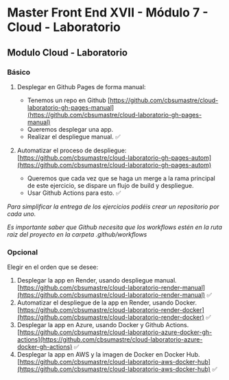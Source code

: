 # Master Front End XVII - Módulo 7 - Cloud - Laboratorio

## Modulo Cloud - Laboratorio

### Básico

1. Desplegar en Github Pages de forma manual:

   - Tenemos un repo en Github [https://github.com/cbsumastre/cloud-laboratorio-gh-pages-manual](https://github.com/cbsumastre/cloud-laboratorio-gh-pages-manual)
   - Queremos desplegar una app.
   - Realizar el despliegue manual. ✅

2. Automatizar el proceso de despliegue: [https://github.com/cbsumastre/cloud-laboratorio-gh-pages-autom](https://github.com/cbsumastre/cloud-laboratorio-gh-pages-autom)

   - Queremos que cada vez que se haga un merge a la rama principal de este ejercicio, se dispare un flujo de build y despliegue.
   - Usar Github Actions para esto. ✅

_Para simplificar la entrega de los ejercicios podéis crear un repositorio por cada uno._

_Es importante saber que Github necesita que los workflows estén en la ruta raiz del proyecto en la carpeta .github/workflows_

### Opcional

Elegir en el orden que se desee:

1. Desplegar la app en Render, usando despliegue manual. [https://github.com/cbsumastre/cloud-laboratorio-render-manual](https://github.com/cbsumastre/cloud-laboratorio-render-manual) ✅
2. Automatizar el despliegue de la app en Render, usando Docker. [https://github.com/cbsumastre/cloud-laboratorio-render-docker](https://github.com/cbsumastre/cloud-laboratorio-render-docker) ✅
3. Desplegar la app en Azure, usando Docker y Github Actions. [https://github.com/cbsumastre/cloud-laboratorio-azure-docker-gh-actions](https://github.com/cbsumastre/cloud-laboratorio-azure-docker-gh-actions) ✅
4. Desplegar la app en AWS y la imagen de Docker en Docker Hub. [https://github.com/cbsumastre/cloud-laboratorio-aws-docker-hub](https://github.com/cbsumastre/cloud-laboratorio-aws-docker-hub) ✅
